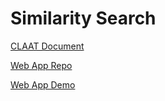 # Similarity Search

[CLAAT Document]()

[Web App Repo](https://github.com/abhilash-j2/SimilaritySearch)

[Web App Demo](https://image-similarity-nns.herokuapp.com/)
